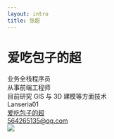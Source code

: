 ```yaml
---
layout: intro
title: 张超
---
```


# 爱吃包子的超

<div class="leading-8 opacity-80">
业务全栈程序员<br>
从事前端工程师<br>
目前研究 GIS 与 3D 建模等方面技术<br>
</div>

<div my-10 w-min grid="~ cols-[40px_1fr] gap-y4" items-center justify-center>
  <div i-ri-wechat-line op50 ma text-xl/>
  <div><a>Lanseria01</a></div>
  <div i-ri-bilibili-line op50 ma text-xl/>
  <div><a href="https://space.bilibili.com/8487409" target="_blank">爱吃包子的超</a></div>
  <div i-ri-mail-line op50 ma text-xl/>
  <div><a href="mailto:564265135@qq.com" target="_blank">564265135@qq.com</a></div>
</div>

<img src="https://s1-imfile.feishucdn.com/static-resource/v1/v2_c29f27a1-df6b-447a-b9bb-f923530c5c0g~?image_size=72x72&cut_type=default-face&quality=&format=jpeg&sticker_format=.webp" rounded-full w-40 abs-tr mt-16 mr-12/>

<div flex="~ gap2">

</div>

<!--
首先先自我介绍一下，我是来自软件事业部的前端开发工程师
-->
